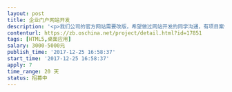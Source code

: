 ```yaml
---                
layout: post       
title: 企业门户网站开发           
description: '<p>我们公司的官方网站需要改版，希望做过网站开发的同学沟通，有项目案例最佳。</p>'     
contenturl: https://zb.oschina.net/project/detail.html?id=17851      
tags: [HTML5,桌面应用]            
salary: 3000-5000元          
publish_time: '2017-12-25 16:58:37'         
start_time: '2017-12-25 16:58:37'           
apply: 7                   
time_range: 20 天              
status: 招募中                  
---                 
```

